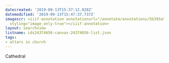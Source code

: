```yaml
---
datecreated: '2019-09-13T15:37:12.828Z'
datemodified: '2019-09-13T15:47:37.737Z'
imagescr: <iiif-annotation annotationurl="/annotate/annotations/5b393a57-d63c-11e9-be1c-88e9fe7026e8.json"
  styling="image_only:true"></iiif-annotation>
layout: searchview
listname: ids24374656-canvas-24374656-list.json
tags:
- altars in church
---
```

Cathedral